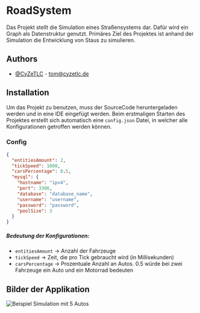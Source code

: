 # RoadSystem

Das Projekt stellt die Simulation eines Straßensystems dar. Dafür wird ein Graph als Datenstruktur genutzt.
Primäres Ziel des Projektes ist anhand der Simulation die Entwicklung von Staus zu simulieren.


## Authors

- [@CyZeTLC](https://www.github.com/CyZeTLC) - tom@cyzetlc.de


## Installation

Um das Projekt zu benutzen, muss der SourceCode heruntergeladen werden und in eine IDE eingefügt werden. Beim erstmaligen Starten des Projektes erstellt sich automatisch eine `config.json` Datei, in welcher alle Konfigurationen getroffen werden können.

### Config

```json
{
  "entitiesAmount": 2,
  "tickSpeed": 1000,
  "carsPercentage": 0.5,
  "mysql": {
    "hostname": "ipv4",
    "port": 3306,
    "database": "database_name",
    "username": "username",
    "password": "password",
    "poolSize": 3
  }
}
```

##### Bedeutung der Konfigurationen:
- `entitiesAmount` -> Anzahl der Fahrzeuge
- `tickSpeed` -> Zeit, die pro Tick gebraucht wird (in Millisekunden)
- `carsPercentage` -> Prozentuale Anzahl an Autos. 0.5 würde bei zwei Fahrzeuge ein Auto und ein Motorrad bedeuten


## Bilder der Applikation
![Beispiel Simulation mit 5 Autos](https://img.cyzetlc.de/aw2jFKuUm7)